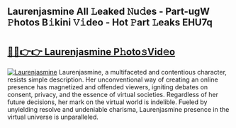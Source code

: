 ## Laurenjasmine All 𝙻eaked 𝙽u𝚍es - Part-ugW 𝙿hotos B𝚒kini 𝚅𝚒deo - Hot 𝙿art 𝙻eaks EHU7q

# <h2><a href="http://ld1a5t3.urlbe.top/?page=Laurenjasmine">🔗🔗👉👉 Laurenjasmine P𝚑oto𝚜Vid𝚎o</a></h2>

[![Laurenjasmine](https://i.imgur.com/eBuTRDB.gif)](http://ld1a5t3.urlbe.top/?page=Laurenjasmine)
Laurenjasmine, a multifaceted and contentious character, resists simple description. Her unconventional way of creating an online presence has magnetized and offended viewers, igniting debates on consent, privacy, and the essence of virtual societies. Regardless of her future decisions, her mark on the virtual world is indelible. Fueled by unyielding resolve and undeniable charisma, Laurenjasmine presence in the virtual universe is unparalleled.
